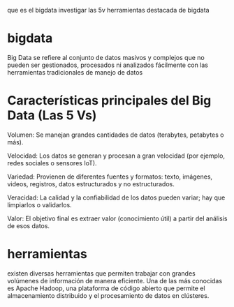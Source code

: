 que es el bigdata
investigar las 5v
herramientas destacada de bigdata
# bigdata
Big Data se refiere al conjunto de datos masivos y complejos que no pueden ser gestionados, procesados ni analizados fácilmente con las herramientas tradicionales de manejo de datos
# Características principales del Big Data (Las 5 Vs)
Volumen:
Se manejan grandes cantidades de datos (terabytes, petabytes o más).

Velocidad:
Los datos se generan y procesan a gran velocidad (por ejemplo, redes sociales o sensores IoT).

Variedad:
Provienen de diferentes fuentes y formatos: texto, imágenes, videos, registros, datos estructurados y no estructurados.

Veracidad:
La calidad y la confiabilidad de los datos pueden variar; hay que limpiarlos o validarlos.

Valor:
El objetivo final es extraer valor (conocimiento útil) a partir del análisis de esos datos.
# herramientas
existen diversas herramientas que permiten trabajar con grandes volúmenes de información de manera eficiente. Una de las más conocidas es Apache Hadoop, una plataforma de código abierto que permite el almacenamiento distribuido y el procesamiento de datos en clústeres. 
